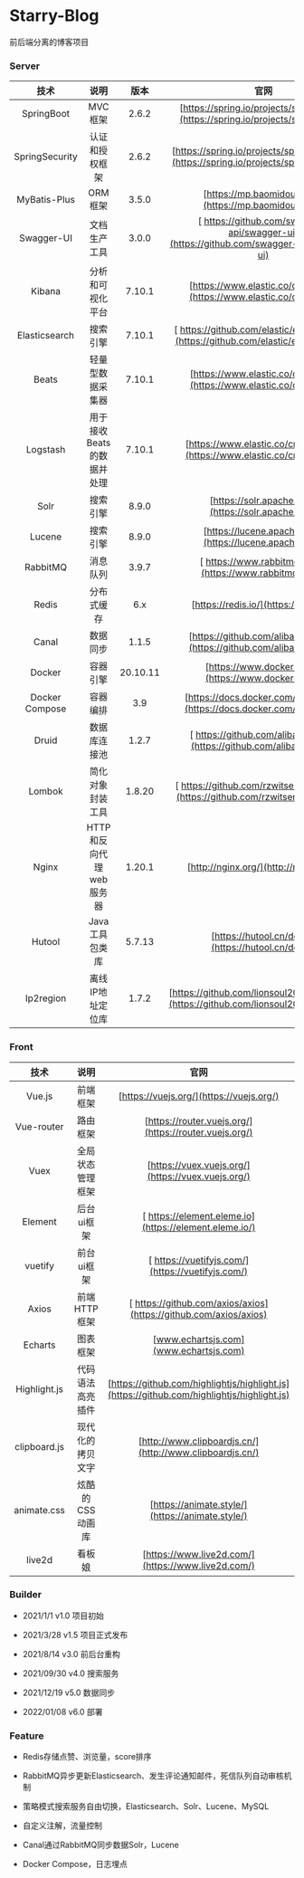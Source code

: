 # Starry-Blog

前后端分离的博客项目

### Server

|       技术       |       说明        |    版本    |                                            官网                                            |
|:--------------:|:---------------:|:--------:|:----------------------------------------------------------------------------------------:|
|   SpringBoot   |      MVC框架      |  2.6.2   |     [https://spring.io/projects/spring-boot](https://spring.io/projects/spring-boot)     |
| SpringSecurity |     认证和授权框架     |  2.6.2   | [https://spring.io/projects/spring-security](https://spring.io/projects/spring-security) |
|  MyBatis-Plus  |      ORM框架      |  3.5.0   |                   [https://mp.baomidou.com/](https://mp.baomidou.com/)                   |
|   Swagger-UI   |     文档生产工具      |  3.0.0   | [ https://github.com/swagger-api/swagger-ui](https://github.com/swagger-api/swagger-ui)  |
|     Kibana     |    分析和可视化平台     |  7.10.1  |           [https://www.elastic.co/cn/kibana](https://www.elastic.co/cn/kibana)           |
| Elasticsearch  |      搜索引擎       |  7.10.1  |  [ https://github.com/elastic/elasticsearch](https://github.com/elastic/elasticsearch)   |
|     Beats      |    轻量型数据采集器     |  7.10.1  |           [https://www.elastic.co/cn/beats/](https://www.elastic.co/cn/beats/)           |
|    Logstash    | 用于接收Beats的数据并处理 |  7.10.1  |         [https://www.elastic.co/cn/logstash](https://www.elastic.co/cn/logstash)         |
|      Solr      |      搜索引擎       |  8.9.0   |                   [https://solr.apache.org/](https://solr.apache.org/)                   |
|     Lucene     |      搜索引擎       |  8.9.0   |                 [https://lucene.apache.org/](https://lucene.apache.org/)                 |
|    RabbitMQ    |      消息队列       |  3.9.7   |                 [ https://www.rabbitmq.com/](https://www.rabbitmq.com/)                  |
|     Redis      |      分布式缓存      |   6.x    |                          [https://redis.io/](https://redis.io/)                          |
|     Canal      |      数据同步       |  1.1.5   |          [https://github.com/alibaba/canal/](https://github.com/alibaba/canal/)          |
|     Docker     |      容器引擎       | 20.10.11 |                    [https://www.docker.com/](https://www.docker.com/)                    |
| Docker Compose |      容器编排       |   3.9    |           [https://docs.docker.com/compose/](https://docs.docker.com/compose/)           |
|     Druid      |     数据库连接池      |  1.2.7   |          [ https://github.com/alibaba/druid](https://github.com/alibaba/druid)           |
|     Lombok     |    简化对象封装工具     |  1.8.20  |    [ https://github.com/rzwitserloot/lombok](https://github.com/rzwitserloot/lombok)     |
|     Nginx      | HTTP和反向代理web服务器 |  1.20.1  |                          [http://nginx.org/](http://nginx.org/)                          |
|     Hutool     |    Java工具包类库    |  5.7.13  |                    [https://hutool.cn/docs/](https://hutool.cn/docs/)                    |
|   Ip2region    |    离线IP地址定位库    |  1.7.2   |  [https://github.com/lionsoul2014/ip2region](https://github.com/lionsoul2014/ip2region)  |

### Front

|      技术      |    说明     |                                             官网                                             |
|:------------:|:---------:|:------------------------------------------------------------------------------------------:|
|    Vue.js    |   前端框架    |                          [https://vuejs.org/](https://vuejs.org/)                          |
|  Vue-router  |   路由框架    |                   [https://router.vuejs.org/](https://router.vuejs.org/)                   |
|     Vuex     | 全局状态管理框架  |                     [https://vuex.vuejs.org/](https://vuex.vuejs.org/)                     |
|   Element    |  后台ui框架   |                   [ https://element.eleme.io](https://element.eleme.io/)                   |
|   vuetify    |  前台ui框架   |                     [ https://vuetifyjs.com/](https://vuetifyjs.com/)                      |
|    Axios     | 前端HTTP框架  |             [ https://github.com/axios/axios](https://github.com/axios/axios)              |
|   Echarts    |   图表框架    |                           [www.echartsjs.com](www.echartsjs.com)                           |
| Highlight.js | 代码语法高亮插件  | [https://github.com/highlightjs/highlight.js](https://github.com/highlightjs/highlight.js) |
| clipboard.js | 现代化的拷贝文字  |                  [http://www.clipboardjs.cn/](http://www.clipboardjs.cn/)                  |
| animate.css  | 炫酷的CSS动画库 |                      [https://animate.style/](https://animate.style/)                      |
|    live2d    |    看板娘    |                     [https://www.live2d.com/](https://www.live2d.com/)                     |

### Builder

- 2021/1/1 v1.0 项目初始

- 2021/3/28 v1.5 项目正式发布

- 2021/8/14 v3.0 前后台重构

- 2021/09/30 v4.0 搜索服务

- 2021/12/19 v5.0 数据同步

- 2022/01/08 v6.0 部署

### Feature

- Redis存储点赞、浏览量，score排序

- RabbitMQ异步更新Elasticsearch、发生评论通知邮件，死信队列自动审核机制

- 策略模式搜索服务自由切换，Elasticsearch、Solr、Lucene、MySQL

- 自定义注解，流量控制

- Canal通过RabbitMQ同步数据Solr，Lucene

- Docker Compose，日志埋点
